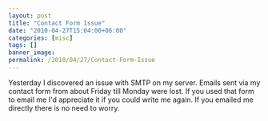 ```yaml
---
layout: post
title: "Contact Form Issue"
date: "2010-04-27T15:04:00+06:00"
categories: [misc]
tags: []
banner_image: 
permalink: /2010/04/27/Contact-Form-Issue
---
```


Yesterday I discovered an issue with SMTP on my server. Emails sent via my contact form from about Friday till Monday were lost. If you used that form to email me I'd appreciate it if you could write me again. If you emailed me directly there is no need to worry.